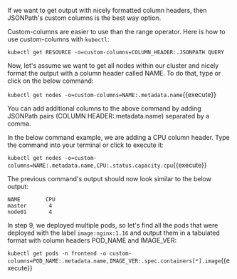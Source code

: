 If we want to get output with nicely formatted column headers, then JSONPath's custom columns is the best way option.

Custom-columns are easier to use than the range operator.
Here is how to use custom-columns with `kubectl`:

`kubectl get RESOURCE -o=custom-columns=COLUMN_HEADER:.JSONPATH QUERY`


Now, let's assume we want to  get all nodes within our cluster and nicely format the output with a column header called NAME. To do that, type or click on the below command:

`kubectl get nodes -o=custom-columns=NAME:.metadata.name`{{execute}}

You can add additional columns to the above command by adding JSONPath pairs (COLUMN HEADER:.metadata.name) separated by a comma.

In the below command example, we are adding a CPU column header. Type the command into your terminal or click to execute it:

`kubectl get nodes -o=custom-columns=NAME:.metadata.name,CPU:.status.capacity.cpu`{{execute}}

The previous command's output should now look similar to the below output:

```
NAME        CPU
master       4
node01       4
```

In step 9, we deployed multiple pods, so let's find all the pods that were deployed with the label `image:nginx:1.16` and output them in a tabulated format with column headers POD_NAME and IMAGE_VER:

`kubectl get pods -n frontend -o custom-columns=POD_NAME:.metadata.name,IMAGE_VER:.spec.containers[*].image`{{execute}}
